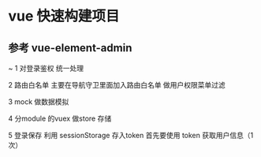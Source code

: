 # vue 快速构建项目

## 参考 vue-element-admin

~ 1 对登录鉴权 统一处理

  2 路由白名单  主要在导航守卫里面加入路由白名单 做用户权限菜单过滤
  
  3 mock 做数据模拟 
  
  4 分module 的vuex 做store 存储
  
  5 登录保存 利用 sessionStorage 存入token 首先要使用 token 获取用户信息（1次）

